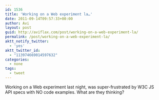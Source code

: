 ```yaml
---
id: 1536
title: 'Working on a Web experiment la…'
date: 2011-09-14T09:57:33+00:00
author: Avi
layout: post
guid: http://aviflax.com/post/working-on-a-web-experiment-la/
permalink: /post/working-on-a-web-experiment-la/
aktt_notify_twitter:
  - 'yes'
aktt_twitter_id:
  - "113974669014597632"
categories:
  - none
tags:
  - tweet
---
```

Working on a Web experiment last night, was super-frustrated by W3C JS API specs with NO code examples. What are they thinking?